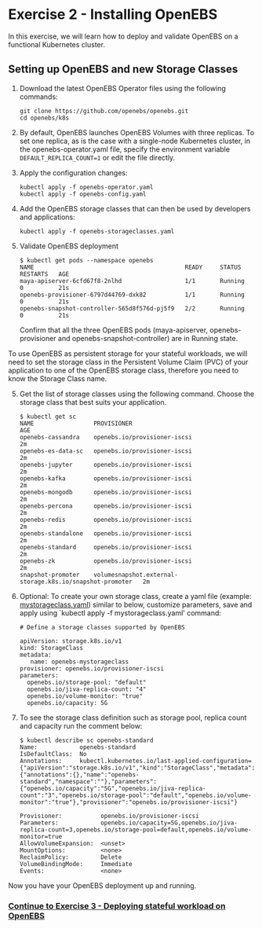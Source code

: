 # Exercise 2 - Installing OpenEBS

In this exercise, we will learn how to deploy and validate OpenEBS on a functional Kubernetes cluster.

## Setting up OpenEBS and new Storage Classes

1.  Download the latest OpenEBS Operator files using the following commands:

    ```
    git clone https://github.com/openebs/openebs.git
    cd openebs/k8s
    ```

2.  By default, OpenEBS launches OpenEBS Volumes with three replicas. To set one replica, as is the case with a single-node Kubernetes cluster, in the openebs-operator.yaml file, specify the environment variable `DEFAULT_REPLICA_COUNT=1` or edit the file directly.

3.  Apply the configuration changes:
    
    ```
    kubectl apply -f openebs-operator.yaml
    kubectl apply -f openebs-config.yaml
    
    ```

4.  Add the OpenEBS storage classes that can then be used by developers and applications:

    ```
    kubectl apply -f openebs-storageclasses.yaml
    ```

5. Validate OpenEBS deployment

   ```
   $ kubectl get pods --namespace openebs
   NAME                                           READY     STATUS    RESTARTS   AGE
   maya-apiserver-6cfd67f8-2nlhd                  1/1       Running   0          21s
   openebs-provisioner-6797d44769-dxk82           1/1       Running   0          21s
   openebs-snapshot-controller-565d8f576d-pj5f9   2/2       Running   0          21s
   ```

   Confirm that all the three OpenEBS pods (maya-apiserver, openebs-provisioner and openebs-snapshot-controller) are in Running state.

To use OpenEBS as persistent storage for your stateful workloads, we will need to set the storage class in the Persistent Volume Claim (PVC) of your application to one of the OpenEBS storage class, therefore you need to know the Storage Class name.

5.  Get the list of storage classes using the following command. Choose the storage class that best suits your application.
    
    ```
    $ kubectl get sc
    NAME                 PROVISIONER                                                AGE
    openebs-cassandra    openebs.io/provisioner-iscsi                               2m
    openebs-es-data-sc   openebs.io/provisioner-iscsi                               2m
    openebs-jupyter      openebs.io/provisioner-iscsi                               2m
    openebs-kafka        openebs.io/provisioner-iscsi                               2m
    openebs-mongodb      openebs.io/provisioner-iscsi                               2m
    openebs-percona      openebs.io/provisioner-iscsi                               2m
    openebs-redis        openebs.io/provisioner-iscsi                               2m
    openebs-standalone   openebs.io/provisioner-iscsi                               2m
    openebs-standard     openebs.io/provisioner-iscsi                               2m
    openebs-zk           openebs.io/provisioner-iscsi                               2m
    snapshot-promoter    volumesnapshot.external-storage.k8s.io/snapshot-promoter   2m
    ```

7.  Optional: To create your own storage class, create a yaml file (example: [mystorageclass.yaml](mystorageclass.yaml)) similar to below, customize parameters, save and apply using `kubectl apply -f mystorageclass.yaml' command:
    
    ```
    # Define a storage classes supported by OpenEBS

    apiVersion: storage.k8s.io/v1
    kind: StorageClass
    metadata:
       name: openebs-mystorageclass
    provisioner: openebs.io/provisioner-iscsi
    parameters:
      openebs.io/storage-pool: "default"
      openebs.io/jiva-replica-count: "4"
      openebs.io/volume-monitor: "true"
      openebs.io/capacity: 5G
      ```

8.  To see the storage class definition such as storage pool, replica count and capacity run the comment below:
    
    ```
    $ kubectl describe sc openebs-standard
    Name:            openebs-standard
    IsDefaultClass:  No
    Annotations:     kubectl.kubernetes.io/last-applied-configuration={"apiVersion":"storage.k8s.io/v1","kind":"StorageClass","metadata":{"annotations":{},"name":"openebs-standard","namespace":""},"parameters":{"openebs.io/capacity":"5G","openebs.io/jiva-replica-count":"3","openebs.io/storage-pool":"default","openebs.io/volume-monitor":"true"},"provisioner":"openebs.io/provisioner-iscsi"}
    
    Provisioner:           openebs.io/provisioner-iscsi
    Parameters:            openebs.io/capacity=5G,openebs.io/jiva-replica-count=3,openebs.io/storage-pool=default,openebs.io/volume-monitor=true
    AllowVolumeExpansion:  <unset>
    MountOptions:          <none>
    ReclaimPolicy:         Delete
    VolumeBindingMode:     Immediate
    Events:                <none>
    ```
Now you have your OpenEBS deployment up and running.
   
### [Continue to Exercise 3 - Deploying stateful workload on OpenEBS](../exercise-3/README.md)
